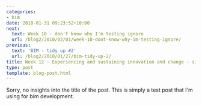 ```yaml
---
categories:
- bim
date: 2010-01-31 09:23:52+10:00
next:
  text: Week 10 - don't know why I'm testing ignore
  url: /blog2/2010/02/01/week-10-dont-know-why-im-testing-ignore/
previous:
  text: 'BIM - tidy up #2'
  url: /blog2/2010/01/27/bim-tidy-up-2/
title: Week 12 - Experiencing and sustaining innovation and change - simple test
type: post
template: blog-post.html
---
```

Sorry, no insights into the title of the post. This is simply a test post that I'm using for bim development.
